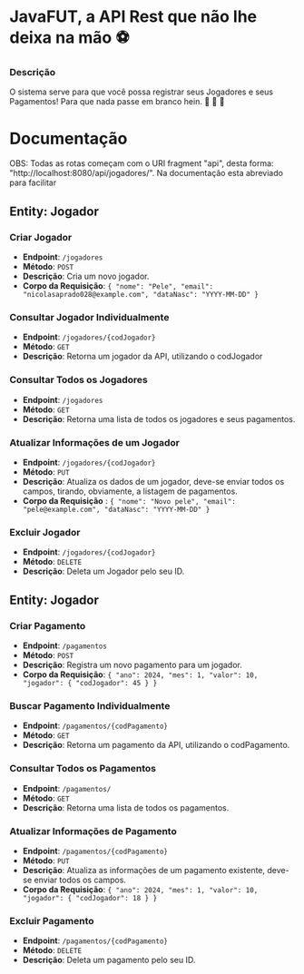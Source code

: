 # JavaFUT, a API Rest que não lhe deixa na mão  :soccer:

### Descrição
O sistema serve para que você possa registrar seus Jogadores e seus Pagamentos! Para que nada passe em branco hein. :money_with_wings: :money_with_wings: :money_with_wings:

# Documentação
OBS: Todas as rotas começam com o URI fragment "api", desta forma: "http://localhost:8080/api/jogadores/". Na documentação esta abreviado para facilitar

## Entity: Jogador
### Criar Jogador

-   **Endpoint**: `/jogadores`
-   **Método**: `POST`
-   **Descrição**: Cria um novo jogador.
-   **Corpo da Requisição**:
    `{
      "nome": "Pele",
      "email": "nicolasaprado028@example.com",
      "dataNasc": "YYYY-MM-DD"
    }` 
    
### Consultar Jogador Individualmente

-   **Endpoint**: `/jogadores/{codJogador}`
-   **Método**: `GET`
-   **Descrição**: Retorna um jogador da API, utilizando o codJogador

### Consultar Todos os Jogadores

-   **Endpoint**: `/jogadores`
-   **Método**: `GET`
-   **Descrição**: Retorna uma lista de todos os jogadores e seus pagamentos.
 
 ### Atualizar Informações de um Jogador

-   **Endpoint**: `/jogadores/{codJogador}`
-   **Método**: `PUT`
-   **Descrição**: Atualiza os dados de um jogador, deve-se enviar todos os campos, tirando, obviamente, a listagem de pagamentos.
-   **Corpo da Requisição** :
    `{
      "nome": "Novo pele",
      "email": "pele@example.com",
      "dataNasc": "YYYY-MM-DD"
    }` 

### Excluir Jogador

-   **Endpoint**: `/jogadores/{codJogador}`
-   **Método**: `DELETE`
-   **Descrição**: Deleta um Jogador pelo seu ID.

## Entity: Jogador
### Criar Pagamento

-   **Endpoint**: `/pagamentos`
-   **Método**: `POST`
-   **Descrição**: Registra um novo pagamento para um jogador.
-   **Corpo da Requisição**:
    `{
      "ano": 2024,
      "mes": 1,
      "valor": 10,
      "jogador": {
  			"codJogador": 45
  		}
    }`

### Buscar Pagamento Individualmente

-   **Endpoint**: `/pagamentos/{codPagamento}`
-   **Método**: `GET`
-   **Descrição**: Retorna um pagamento da API, utilizando o codPagamento.

### Consultar Todos os Pagamentos

-   **Endpoint**: `/pagamentos/`
-   **Método**: `GET`
-   **Descrição**: Retorna uma lista de todos os pagamentos.

### Atualizar Informações de Pagamento

-   **Endpoint**: `/pagamentos/{codPagamento}`
-   **Método**: `PUT`
-   **Descrição**: Atualiza as informações de um pagamento existente, deve-se enviar todos os campos.
-   **Corpo da Requisição**:
    `{
      "ano": 2024,
      "mes": 1,
      "valor": 10,
      "jogador": {
        "codJogador": 18
      }
    }` 

### Excluir Pagamento

-   **Endpoint**: `/pagamentos/{codPagamento}`
-   **Método**: `DELETE`
-   **Descrição**: Deleta um pagamento pelo seu ID.
